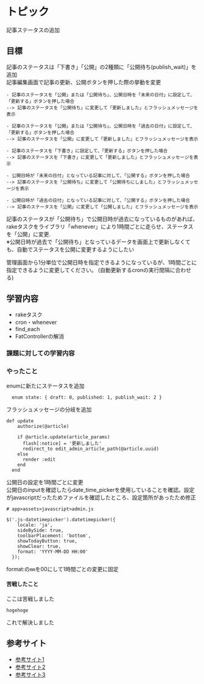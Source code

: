 # トピック
記事ステータスの追加

## 目標
記事のステータスは「下書き」「公開」の2種類に「公開待ち(publish_wait)」を追加  
記事編集画面で記事の更新、公開ボタンを押した際の挙動を変更

```
- 記事のステータスを「公開」または「公開待ち」、公開日時を「未来の日付」に設定して、「更新する」ボタンを押した場合
--> 記事のステータスを「公開待ち」に変更して「更新しました」とフラッシュメッセージを表示

- 記事のステータスを「公開」または「公開待ち」、公開日時を「過去の日付」に設定して、「更新する」ボタンを押した場合
--> 記事のステータスを「公開」に変更して「更新しました」とフラッシュメッセージを表示

- 記事のステータスを「下書き」に設定して、「更新する」ボタンを押した場合
--> 記事のステータスを「下書き」に変更して「更新しました」とフラッシュメッセージを表示

- 公開日時が「未来の日付」となっている記事に対して、「公開する」ボタンを押した場合
--> 記事のステータスを「公開待ち」に変更して「公開待ちにしました」とフラッシュメッセージを表示

- 公開日時が「過去の日付」となっている記事に対して、「公開する」ボタンを押した場合
--> 記事のステータスを「公開」に変更して「公開しました」とフラッシュメッセージを表示
```
記事のステータスが「公開待ち」で公開日時が過去になっているものがあれば、rakeタスクをライブラリ「whenever」により1時間ごとに走らせ、ステータスを「公開」に変更.  
※公開日時が過去で「公開待ち」となっているデータを画面上で更新しなくても、自動でステータスを公開に変更するようにしたい
  
管理画面から1分単位で公開日時を指定できるようになっているが、1時間ごとに指定できるように変更してください。
(自動更新するcronの実行間隔に合わせる)

## 学習内容
- rakeタスク
- cron・whenever
- find_each
- FatControllerの解消

### 課題に対しての学習内容


### やったこと
enumに新たにステータスを追加
```
  enum state: { draft: 0, published: 1, publish_wait: 2 }
```
  
フラッシュメッセージの分岐を追加
```
def update
    authorize(@article)

    if @article.update(article_params)
      flash[:notice] = '更新しました'
      redirect_to edit_admin_article_path(@article.uuid)
    else
      render :edit
    end
  end
```


  
公開日の設定を1時間ごとに変更  
公開日のinputを確認したらdate_time_pickerを使用していることを確認。設定がjavascriptだったためファイルを確認したところ、設定箇所があったため修正  
```
# app>assets>javascript>admin.js

$('.js-datetimepicker').datetimepicker({
    locale: 'ja',
    sideBySide: true,
    toolbarPlacement: 'bottom',
    showTodayButton: true,
    showClear: true,
    format: 'YYYY-MM-DD HH:00'
  });
```
format:の`mm`を00にして1時間ごとの変更に固定

#### 苦戦したこと
ここは苦戦しました

```
hogehoge 
```

これで解決しました


## 参考サイト
- [参考サイト1](https://www.google.com/?hl=ja)
- [参考サイト2](https://www.google.com/?hl=ja)
- [参考サイト3](https://www.google.com/?hl=ja)